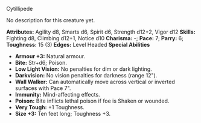 Cytillipede

No description for this creature yet.

**Attributes:** Agility d8, Smarts d6, Spirit d6, Strength d12+2, Vigor
d12
**Skills:** Fighting d8, Climbing d12+1, Notice d10
**Charisma:** -; **Pace:** 7; **Parry:** 6; **Toughness:** 15 (3)
**Edges:** Level Headed
**Special Abilities**
- **Armour +3:** Natural armour.
- **Bite:** Str+d6; Poison.
- **Low Light Vision:** No penalties for dim or dark lighting.
- **Darkvision:** No vision penalties for darkness (range 12").
- **Wall Walker:** Can automatically move across vertical or inverted
surfaces with Pace 7".
- **Immunity:** Mind-affecting effects.
- **Poison:** Bite inflicts lethal poison if foe is Shaken or wounded.
- **Very Tough:** +1 Toughness.
- **Size +3:** Ten feet long; Toughness +3.


